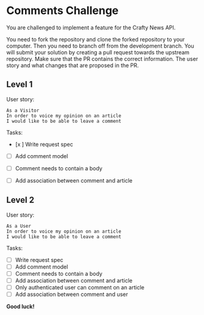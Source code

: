 # Comments Challenge
You are challenged to implement a feature for the Crafty News API.

You need to fork the repository and clone the forked repository to your computer. Then you need to branch off from the development branch. You will submit your solution by creating a pull request towards the upstream repository. Make sure that the PR contains the correct information. The user story and what changes that are proposed in the PR.

## Level 1
User story:
```
As a Visitor
In order to voice my opinion on an article
I would like to be able to leave a comment
``` 

Tasks:
- [x ] Write request spec
- [ ] Add comment model
- [ ] Comment needs to contain a body
- [ ] Add association between comment and article


## Level 2
User story:
```
As a User
In order to voice my opinion on an article
I would like to be able to leave a comment
``` 

Tasks:
- [ ] Write request spec
- [ ] Add comment model
- [ ] Comment needs to contain a body
- [ ] Add association between comment and article
- [ ] Only authenticated user can comment on an article
- [ ] Add association between comment and user      

**Good luck!**
